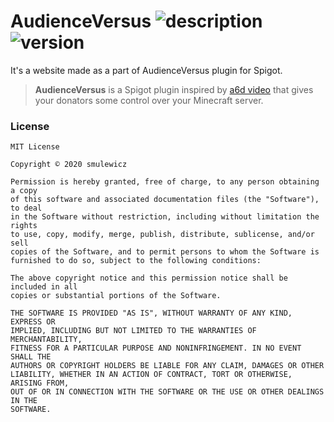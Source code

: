 # AudienceVersus ![description][url_description] ![version][url_version]
It's a website made as a part of AudienceVersus plugin for Spigot. 
> __AudienceVersus__ is a Spigot plugin inspired by [a6d video][url_a6d-video] that gives your donators some control over your Minecraft server.

### License
```
MIT License

Copyright © 2020 smulewicz

Permission is hereby granted, free of charge, to any person obtaining a copy
of this software and associated documentation files (the "Software"), to deal
in the Software without restriction, including without limitation the rights
to use, copy, modify, merge, publish, distribute, sublicense, and/or sell
copies of the Software, and to permit persons to whom the Software is
furnished to do so, subject to the following conditions:

The above copyright notice and this permission notice shall be included in all
copies or substantial portions of the Software.

THE SOFTWARE IS PROVIDED "AS IS", WITHOUT WARRANTY OF ANY KIND, EXPRESS OR
IMPLIED, INCLUDING BUT NOT LIMITED TO THE WARRANTIES OF MERCHANTABILITY,
FITNESS FOR A PARTICULAR PURPOSE AND NONINFRINGEMENT. IN NO EVENT SHALL THE
AUTHORS OR COPYRIGHT HOLDERS BE LIABLE FOR ANY CLAIM, DAMAGES OR OTHER
LIABILITY, WHETHER IN AN ACTION OF CONTRACT, TORT OR OTHERWISE, ARISING FROM,
OUT OF OR IN CONNECTION WITH THE SOFTWARE OR THE USE OR OTHER DEALINGS IN THE
SOFTWARE.
```

[url_a6d-video]: https://www.youtube.com/watch?v=ywOfMD2t8dc
[url_version]: https://img.shields.io/badge/version-1.0.0-blue
[url_description]: https://img.shields.io/badge/WWW-gray
[url_spigotplugin]: https://github.com/smulewicz/AudienceVersus-SpigotPlugin
